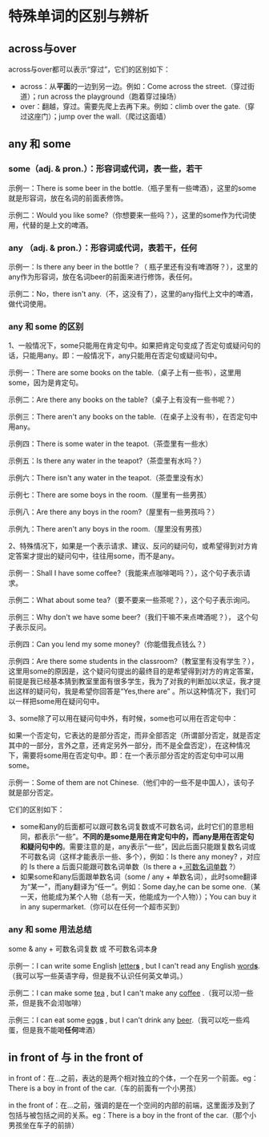 # 特殊单词的区别与辨析



## across与over

across与over都可以表示“穿过”，它们的区别如下：

- across：从**平面**的一边到另一边。例如：Come across the street.（穿过街道）；run across the playground（跑着穿过操场）
- over：翻越，穿过。需要先爬上去再下来。例如：climb over the gate.（穿过这座门）；jump over the wall.（爬过这面墙）



## any 和 some

### some（adj. & pron.）：形容词或代词，表一些，若干

示例一：There is some beer in the bottle.（瓶子里有一些啤酒），这里的some就是形容词，放在名词的前面表修饰。

示例二：Would you like some?（你想要来一些吗？），这里的some作为代词使用，代替的是上文的啤酒。

### any （adj. & pron.）：形容词或代词，表若干，任何

示例一：Is there any beer in the bottle？（ 瓶子里还有没有啤酒呀？），这里的any作为形容词，放在名词beer的前面来进行修饰，表任何。

示例二：No，there isn't any.（不，这没有了），这里的any指代上文中的啤酒，做代词使用。

### any 和 some 的区别

1、一般情况下，some只能用在肯定句中。如果把肯定句变成了否定句或疑问句的话，只能用any。即：一般情况下，any只能用在否定句或疑问句中。

示例一：There are some books on the table.（桌子上有一些书），这里用some，因为是肯定句。

示例二：Are there any books on the table?（桌子上有没有一些书呢？）

示例三：There aren't any books on the table.（在桌子上没有书），在否定句中用any。

示例四：There is some water in the teapot.（茶壶里有一些水）

示例五：Is there any water in the teapot?（茶壶里有水吗？）

示例六：There isn't any water in the teapot.（茶壶里没有水）

示例七：There are some boys in the room.（屋里有一些男孩）

示例八：Are there any boys in the room?（屋里有一些男孩吗？）

示例九：There aren't any boys in the room.（屋里没有男孩）

2、特殊情况下，如果是一个表示请求、建议、反问的疑问句，或希望得到对方肯定答案才提出的疑问句中，往往用some，而不是any。

示例一：Shall I have some coffee?（我能来点咖啡喝吗？），这个句子表示请求。

示例二：What about some tea?（要不要来一些茶呢？），这个句子表示询问。

示例三：Why don't we have some beer?（我们干嘛不来点啤酒呢？）， 这个句子表示反问。

示例四：Can you lend my some money?（你能借我点钱么？）

示例四：Are there some students in the classroom?（教室里有没有学生？），这里用some的原因是，这个疑问句提出的最终目的是希望得到对方的肯定答案，前提是我已经基本猜到教室里面有很多学生，我为了对我的判断加以求证，我才提出这样的疑问句，我是希望你回答是“Yes,there are” 。所以这种情况下，我们可以一样把some用在疑问句中。

3、some除了可以用在疑问句中外，有时候，some也可以用在否定句中：

如果一个否定句，它表达的是部分否定，而非全部否定（所谓部分否定，就是否定其中的一部分，言外之意，还肯定另外一部分，而不是全盘否定），在这种情况下，需要将some用在否定句中。即：在一个表示部分否定的否定句中可以用some。

示例一：Some of them are not Chinese.（他们中的一些不是中国人），该句子就是部分否定。





它们的区别如下：

- some和any的后面都可以跟可数名词复数或不可数名词，此时它们的意思相同，都表示“一些”。**不同的是some是用在肯定句中的，而any是用在否定句和疑问句中的**。需要注意的是，any表示“一些”，因此后面只能跟复数名词或不可数名词（这样才能表示一些、多个），例如：Is there any money? ，对应的 Is there a 后面只能跟可数名词单数（Is there a +<u> 可数名词单数</u> ?）
- 如果some和any后面跟单数名词（some / any + 单数名词），此时some翻译为“某一”，而any翻译为“任一”。例如：Some day,he can be some one.（某一天，他能成为某个人物（总有一天，他能成为一个人物））；You can buy it in any supermarket.（你可以在任何一个超市买到）

### any 和 some 用法总结

some & any + 可数名词复数 或 不可数名词本身

示例一：I can write some English <u>letter**s**</u> , but I can't read any English <u>word**s**</u>.（我可以写一些英语字母，但是我不认识任何英文单词。）

示例二：I can make some <u>tea</u> , but I can't make any <u>coffee</u> .（我可以沏一些茶，但是我不会沏咖啡）

示例三：I can eat some <u>egg**s**</u> , but I can't drink any <u>beer</u>.（我可以吃一些鸡蛋，但是我不能喝**任何**啤酒）

## in front of 与 in the front of

in front of：在...之前，表达的是两个相对独立的个体，一个在另一个前面。eg：There is a boy in front of the car.（车的前面有一个小男孩）

in the front of：在...之前，强调的是在一个空间的内部的前端，这里面涉及到了包括与被包括之间的关系。eg：There is a boy in the front of the car.（那个小男孩坐在车子的前排）